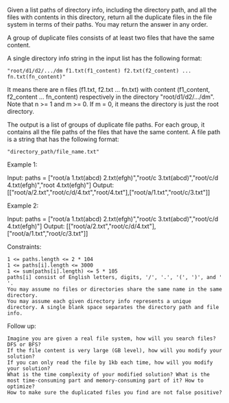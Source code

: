 Given a list paths of directory info, including the directory path, and all the files with contents in this directory, return all the duplicate files in the file system in terms of their paths. You may return the answer in any order.

A group of duplicate files consists of at least two files that have the same content.

A single directory info string in the input list has the following format:

    "root/d1/d2/.../dm f1.txt(f1_content) f2.txt(f2_content) ... fn.txt(fn_content)"

It means there are n files (f1.txt, f2.txt ... fn.txt) with content (f1_content, f2_content ... fn_content) respectively in the directory "root/d1/d2/.../dm". Note that n >= 1 and m >= 0. If m = 0, it means the directory is just the root directory.

The output is a list of groups of duplicate file paths. For each group, it contains all the file paths of the files that have the same content. A file path is a string that has the following format:

    "directory_path/file_name.txt"

 

Example 1:

Input: paths = ["root/a 1.txt(abcd) 2.txt(efgh)","root/c 3.txt(abcd)","root/c/d 4.txt(efgh)","root 4.txt(efgh)"]
Output: [["root/a/2.txt","root/c/d/4.txt","root/4.txt"],["root/a/1.txt","root/c/3.txt"]]

Example 2:

Input: paths = ["root/a 1.txt(abcd) 2.txt(efgh)","root/c 3.txt(abcd)","root/c/d 4.txt(efgh)"]
Output: [["root/a/2.txt","root/c/d/4.txt"],["root/a/1.txt","root/c/3.txt"]]

 

Constraints:

    1 <= paths.length <= 2 * 104
    1 <= paths[i].length <= 3000
    1 <= sum(paths[i].length) <= 5 * 105
    paths[i] consist of English letters, digits, '/', '.', '(', ')', and ' '.
    You may assume no files or directories share the same name in the same directory.
    You may assume each given directory info represents a unique directory. A single blank space separates the directory path and file info.

 

Follow up:

    Imagine you are given a real file system, how will you search files? DFS or BFS?
    If the file content is very large (GB level), how will you modify your solution?
    If you can only read the file by 1kb each time, how will you modify your solution?
    What is the time complexity of your modified solution? What is the most time-consuming part and memory-consuming part of it? How to optimize?
    How to make sure the duplicated files you find are not false positive?

